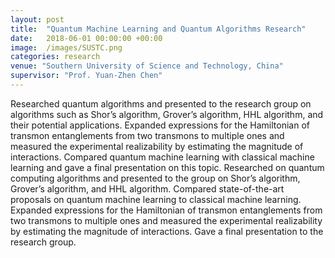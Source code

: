 ```yaml
---
layout: post
title:  "Quantum Machine Learning and Quantum Algorithms Research"
date:   2018-06-01 00:00:00 +00:00
image:  /images/SUSTC.png
categories: research
venue: "Southern University of Science and Technology, China"
supervisor: "Prof. Yuan-Zhen Chen"
---
```

Researched quantum algorithms and presented to the research group on algorithms such as Shor’s algorithm, Grover’s algorithm, HHL algorithm, and their potential applications. Expanded expressions for the Hamiltonian of transmon entanglements from two transmons to multiple ones and measured the experimental realizability by estimating the magnitude of interactions. Compared quantum machine learning with classical machine learning and gave a final presentation on this topic.
Researched on quantum computing algorithms and presented to the group on Shor’s algorithm, Grover’s algorithm, and HHL algorithm. Compared state-of-the-art proposals on quantum machine learning to classical machine learning. Expanded expressions for the Hamiltonian of transmon entanglements from two transmons to multiple ones and measured the experimental realizability by estimating the magnitude of interactions. Gave a final presentation to the research group.